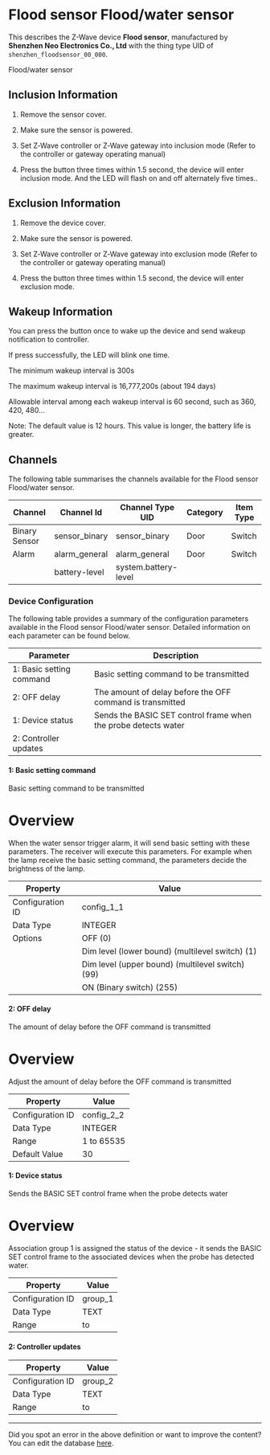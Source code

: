
# Flood sensor Flood/water sensor

This describes the Z-Wave device **Flood sensor**, manufactured by **Shenzhen Neo Electronics Co., Ltd** with the thing type UID of ```shenzhen_floodsensor_00_000```. 

Flood/water sensor  


## Inclusion Information ##

1. Remove the sensor cover.

2. Make sure the sensor is powered.

3. Set Z‐Wave controller or Z‐Wave gateway into inclusion mode (Refer to the controller or gateway operating manual)

4. Press the button three times within 1.5 second, the device will enter inclusion mode. And the LED will flash on and off alternately five times..

  


## Exclusion Information ##

1. Remove the device cover.

2. Make sure the sensor is powered.

3. Set Z‐Wave controller or Z‐Wave gateway into exclusion mode (Refer to the controller or gateway operating manual)

4. Press the button three times within 1.5 second, the device will enter exclusion mode.

  


## Wakeup Information ##

You can press the button once to wake up the device and send wakeup notification to controller.

If press successfully, the LED will blink one time.

The minimum wakeup interval is 300s

The maximum wakeup interval is 16,777,200s (about 194 days)

Allowable interval among each wakeup interval is 60 second, such as 360, 420, 480…

Note: The default value is 12 hours. This value is longer, the battery life is greater.

## Channels
The following table summarises the channels available for the Flood sensor Flood/water sensor.

| Channel | Channel Id | Channel Type UID | Category | Item Type |
|---------|------------|------------------|----------|-----------|
| Binary Sensor | sensor_binary | sensor_binary | Door | Switch |
| Alarm | alarm_general | alarm_general | Door | Switch |
|  | battery-level | system.battery-level |  |  |




### Device Configuration
The following table provides a summary of the configuration parameters available in the Flood sensor Flood/water sensor.
Detailed information on each parameter can be found below.

| Parameter   | Description |
|-------------|-------------|
| 1: Basic setting command | Basic setting command to be transmitted |
| 2: OFF delay | The amount of delay before the OFF command is transmitted |
| 1: Device status | Sends the BASIC SET control frame when the probe detects water |
| 2: Controller updates |  |




#### 1: Basic setting command

Basic setting command to be transmitted  


# Overview #

When the water sensor trigger alarm, it will send basic setting with these parameters. The receiver will execute this parameters. For example when the lamp receive the basic setting command, the parameters decide the brightness of the lamp.


| Property         | Value    |
|------------------|----------|
| Configuration ID | config_1_1 |
| Data Type        | INTEGER || Default Value | 99 |
| Options | OFF (0) |
|  | Dim level (lower bound) (multilevel switch) (1) |
|  | Dim level (upper bound) (multilevel switch) (99) |
|  | ON (Binary switch) (255) |






#### 2: OFF delay

The amount of delay before the OFF command is transmitted  


# Overview #

Adjust the amount of delay before the OFF command is transmitted


| Property         | Value    |
|------------------|----------|
| Configuration ID | config_2_2 |
| Data Type        | INTEGER |
| Range | 1 to 65535 |
| Default Value | 30 |






#### 1: Device status

Sends the BASIC SET control frame when the probe detects water  


# Overview #

Association group 1 is assigned the status of the device - it sends the BASIC SET control frame to the associated devices when the probe has detected water.


| Property         | Value    |
|------------------|----------|
| Configuration ID | group_1 |
| Data Type        | TEXT |
| Range |  to  |






#### 2: Controller updates




| Property         | Value    |
|------------------|----------|
| Configuration ID | group_2 |
| Data Type        | TEXT |
| Range |  to  |






---

Did you spot an error in the above definition or want to improve the content?
You can edit the database [here](http://www.cd-jackson.com/index.php/zwave/zwave-device-database/zwave-device-list/devicesummary/493).

